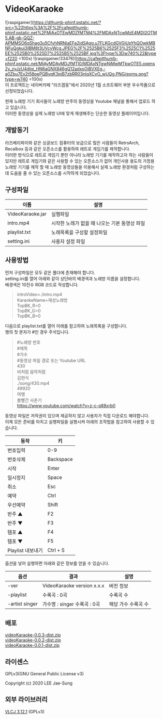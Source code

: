 # VideoKaraoke
![raspigamer](https://dthumb-phinf.pstatic.net/?src=%22https%3A%2F%2Fcafeptthumb-phinf.pstatic.net%2FMjAxOTEwMDZfMTM4%2FMDAxNTcwMzE4MDI2OTM5.AB-gb-QQZ-APMMSO6qShag3u5CfvhNRNiaEFa2jdSAgg.u7FLKGcdGVGjUpYhQOwkMBNFuQgkuj3IBM8t3UVcyWcg.JPEG%2F%2525B6%2525F3%2525C1%2525EE%2525B0%2525D7%2525B5%2525BF.jpg%3Ftype%3Dw740%22&type=f220 =100x)
![raspigamer/33476](https://cafeptthumb-phinf.pstatic.net/MjAyMDAyMDJfMTI0/MDAxNTgwNjMwMTkwOTE5.oqens2y_zyJzU4dlqi_HN6aGNX846gQ12adxoOiBVXEg.-a0Zbu7Ex2t58pePQByqK3pjB7zbRR03nlqXCvO_wUQg.PNG/eoms.png?type=w740 =100x)  
이 프로젝트는 네이버카페 "라즈겜동"에서 2020년 1월 소프트웨어 부분 우수작품으로 선정되었습니다.  
  
현재 노래방 기기 회사들이 노래방 반주의 동영상을 Youtube 채널을 통해서 업로드 하고 있습니다.  
이러한 동영상을 실제 노래방 UI에 맞게 재생해주는 단순한 동영상 플레이어입니다.

## 개발동기
라즈베리파이와 같은 싱글보드 컴퓨터의 보급으로 많은 사람들이 RetroArch, Recalbox 등과 같은 오픈소스를 활용하여 레트로 게임기를 제작합니다.  
이러한 방식으로 레트로 게임기 뿐만 아니라 노래방 기기를 제작하고자 하는 사람들이 있지만 레트로 게임기와 같은 사용할 수 있는 오픈소스가 없어 개인사용 용도의 가정용 노래방 기기를 제작 할 때 노래방 동영상들을 이용해서 실제 노래방 환경처럼 구성하는데 도움을 줄 수 있는 오픈소스를 시작하게 되었습니다.

## 구성파일 
| 이름 | 설명 |
|--------|-------|
| VideoKaraoke.jar | 실행파일 |
| intro.mp4 | 시작한 노래가 없을 때 나오는 기본 동영상 파일 |
| playlist.txt | 노래목록을 구성할 설정파일 |
| setting.ini | 사용자 설정 파일 |

## 사용방법
먼저 구성파일은 모두 같은 폴더에 존재해야 합니다.  
setting.ini를 열어 아래와 같이 상단바의 배경색과 노래방 이름을 설정합니다.  
배경색은 10진수 RGB 코드로 작성합니다.
  
>introVideo=./intro.mp4  
KaraokeName=재성노래방  
TopBK_R=0  
TopBK_G=0  
TopBK_B=0  
  
다음으로 playlist.txt를 열어 아래를 참고하여 노래목록을 구성합니다.  
행의 첫 문자가 &#35;인 경우 주석입니다.
  
>&#35;노래방 번호  
&#35;제목  
&#35;가수  
&#35;동영상 파일 경로 또는 Youtube URL  
430  
비처럼 음악처럼  
김현식  
./song/430.mp4  
49920  
여행  
볼빨간 사춘기  
https://www.youtube.com/watch?v=z-c-q88xrb0  
  
동영상 파일은 저작권이 있으며 제공하지 않고 사용자가 직접 다운로드 해야합니다.  
이제 모든 준비를 마치고 실행파일을 실행시켜 아래의 조작법을 참고하여 사용할 수 있습니다.  
  
| 동작 | 키 |
|--------|-------|
| 번호입력 | 0-9 |
| 번호삭제 | Backspace |
| 시작 | Enter |
| 일시정지 | Space |
| 취소 | Esc |
| 예약 | Ctrl |
| 우선예약 | Shift |
| 반주 ▲ | F2 |
| 반주 ▼ | F3 |
| 템포 ▲ | F4 |
| 템포 ▼ | F5 |
| Playlist 내보내기 | Ctrl + S |  
  
옵션을 넣어 실행하면 아래와 같은 정보를 얻을 수 있습니다.  
  
| 옵션 | 결과 | 설명 |
|--------|-------|-------|
| -ver | VideoKaraoke version x.x.x | 버전 정보 |
| -playlist | 수록곡 : 0곡 | 수록곡 수 |
| -artist singer | 가수명 : singer  수록곡 : 0곡 | 해당 가수 수록곡 수 |

## 배포
[videoKaraoke-0.0.3-dist.zip](http://www.mediafire.com/file/txlcmd01un2ta28/videoKaraoke-0.0.3-dist.zip/file)  
[videoKaraoke-0.0.2-dist.zip](http://www.mediafire.com/file/9qv14qk1lg2wx4y/videoKaraoke-0.0.2-dist.zip/file)  
[videoKaraoke-0.0.1-dist.zip](https://www.mediafire.com/file/b1kmk8jkm1fjz90/videoKaraoke-0.0.1-dist.zip/file)

## 라이센스
GPLv3(GNU General Public License v3)  
  
Copyright (c) 2020 LEE Jae-Sung

## 외부 라이브러리
[VLCJ 3.12.1](https://github.com/caprica/vlcj/tree/vlcj-3.x/) (GPLv3)
